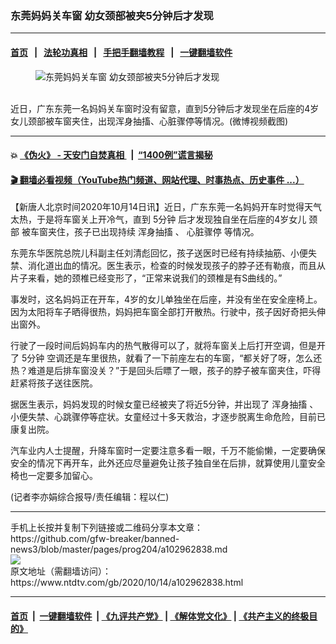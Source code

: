 ### 东莞妈妈关车窗 幼女颈部被夹5分钟后才发现
------------------------

#### [首页](https://github.com/gfw-breaker/banned-news3/blob/master/README.md) &nbsp;&nbsp;|&nbsp;&nbsp; [法轮功真相](https://github.com/begood0513/basic/blob/master/README.md)  &nbsp;&nbsp;|&nbsp;&nbsp; [手把手翻墙教程](https://github.com/gfw-breaker/guides/wiki)  &nbsp;&nbsp;|&nbsp;&nbsp; [一键翻墙软件](https://github.com/gfw-breaker/nogfw/blob/master/README.md)  



<div><div class="featured_image">
 <figure>
  <img alt="东莞妈妈关车窗 幼女颈部被夹5分钟后才发现" src="https://i.ntdtv.com/assets/uploads/2020/10/202010146-800x447.jpg"/>
 </figure><br/>
 <span class="caption">
  近日，广东东莞一名妈妈关车窗时没有留意，直到5分钟后才发现坐在后座的4岁女儿颈部被车窗夹住，出现浑身抽搐、心脏骤停等情况。(微博视频截图)
 </span>
</div>
</div><hr/>

#### 💥 [《伪火》 - 天安门自焚真相 ](http://158.247.195.190:10000/videos/blog/weihuo.html)&nbsp; |&nbsp; [“1400例”谎言揭秘  ](http://158.247.195.190:10000/videos/blog/jiexi1400.html)

#### [ 🎬  翻墙必看视频（YouTube热门频道、网站代理、时事热点、历史事件 ...）](https://github.com/gfw-breaker/links/blob/master/banned.md)

<div><div class="post_content" itemprop="articleBody">
 <p>
  【新唐人北京时间2020年10月14日讯】近日，广东东莞一名妈妈开车时觉得天气太热，于是将车窗关上开冷气，直到
  <ok href="https://www.ntdtv.com/gb/5分钟.htm">
   5分钟
  </ok>
  后才发现独自坐在后座的4岁女儿
  <ok href="https://www.ntdtv.com/gb/颈部.htm">
   颈部
  </ok>
  被车窗夹住，孩子已出现持续
  <ok href="https://www.ntdtv.com/gb/浑身抽搐.htm">
   浑身抽搐
  </ok>
  、
  <ok href="https://www.ntdtv.com/gb/心脏骤停.htm">
   心脏骤停
  </ok>
  等情况。
 </p>
 <p>
  东莞东华医院总院儿科副主任刘清彪回忆，孩子送医时已经有持续抽筋、小便失禁、消化道出血的情况。医生表示，检查的时候发现孩子的脖子还有勒痕，而且从片子来看，她的颈椎已经变形了，“正常来说我们的颈椎是有S曲线的。”
 </p>
 <p>
  事发时，这名妈妈正在开车，4岁的女儿单独坐在后座，并没有坐在安全座椅上。因为太阳将车子晒得很热，妈妈把车窗全部打开散热。行驶中，孩子因好奇把头伸出窗外。
 </p>
 <p>
  行驶了一段时间后妈妈车内的热气散得可以了，就将车窗关上后打开空调，但是开了
  <ok href="https://www.ntdtv.com/gb/5分钟.htm">
   5分钟
  </ok>
  空调还是车里很热，就看了一下前座左右的车窗，“都关好了呀，怎么还热？难道是后排车窗没关？”于是回头后瞟了一眼，孩子的脖子被车窗夹住，吓得赶紧将孩子送往医院。
 </p>
 <p>
  据医生表示，妈妈发现的时候女童已经被夹了将近5分钟，并出现了
  <ok href="https://www.ntdtv.com/gb/浑身抽搐.htm">
   浑身抽搐
  </ok>
  、小便失禁、心跳骤停等症状。女童经过十多天救治，才逐步脱离生命危险，目前已康复出院。
 </p>
 <p>
  汽车业内人士提醒，升降车窗时一定要注意多看一眼，千万不能偷懒，一定要确保安全的情况下再开车，此外还应尽量避免让孩子独自坐在后排，就算使用儿童安全椅也一定要多加留心。
 </p>
 <p>
  (记者李亦娟综合报导/责任编辑：程以仁)
 </p>
 <div class="single_ad">
 </div>
</div>
</div>
<hr/>
手机上长按并复制下列链接或二维码分享本文章：<br/>
https://github.com/gfw-breaker/banned-news3/blob/master/pages/prog204/a102962838.md <br/>
<a href='https://github.com/gfw-breaker/banned-news3/blob/master/pages/prog204/a102962838.md'><img src='https://github.com/gfw-breaker/banned-news3/blob/master/pages/prog204/a102962838.md.png'/></a> <br/>
原文地址（需翻墙访问）：https://www.ntdtv.com/gb/2020/10/14/a102962838.html


------------------------
#### [首页](https://github.com/gfw-breaker/banned-news3/blob/master/README.md) &nbsp;|&nbsp; [一键翻墙软件](https://github.com/gfw-breaker/nogfw/blob/master/README.md) &nbsp;| [《九评共产党》](https://github.com/gfw-breaker/9ping.md/blob/master/README.md#九评之一评共产党是什么) | [《解体党文化》](https://github.com/gfw-breaker/jtdwh.md/blob/master/README.md) | [《共产主义的终极目的》](https://github.com/gfw-breaker/gczydzjmd.md/blob/master/README.md)


<img src='http://gfw-breaker.win/banned-news3/pages/prog204/a102962838.md' width='0px' height='0px'/>